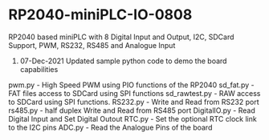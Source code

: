 # RP2040-miniPLC-IO-0808
RP2040 based miniPLC with 8 Digital Input and Output, I2C, SDCard Support, PWM, RS232, RS485 and Analogue Input

1. 07-Dec-2021 Updated sample python code to demo the board capabilities

pwm.py - High Speed PWM using PIO functions of the RP2040
sd_fat.py - FAT files access to SDCard using SPI functions
sd_rawtest.py - RAW access to SDCard using SPI functions.
RS232.py - Write and Read from RS232 port
rs485.py - half duplex Write and Read from RS485 port
DigitalIO.py - Read Digital Input and Set Digital Outout
RTC.py - Set the optional RTC clock link to the I2C pins
ADC.py - Read the Analogue Pins of the board
